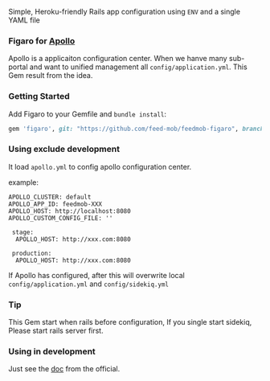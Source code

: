 Simple, Heroku-friendly Rails app configuration using `ENV` and a single YAML file

### Figaro for [Apollo](https://github.com/ctripcorp/apollo)

Apollo is a applicaiton configuration center. When we hanve many sub-portal and
want to unified management all `config/application.yml`. This Gem result from the
idea.

### Getting Started

Add Figaro to your Gemfile and `bundle install`:

```ruby
gem 'figaro', git: "https://github.com/feed-mob/feedmob-figaro", branch: 'master'
```

### Using exclude development

It load ```apollo.yml``` to config apollo configuration center.

example:

```
APOLLO_CLUSTER: default
APOLLO_APP_ID: feedmob-XXX
APOLLO_HOST: http://localhost:8080
APOLLO_CUSTOM_CONFIG_FILE: ''

 stage:
  APOLLO_HOST: http://xxx.com:8080

 production:
  APOLLO_HOST: http://xxx.com:8080

```

If Apollo has configured, after this will overwrite local `config/application.yml` and `config/sidekiq.yml`

### Tip
This Gem start when rails before configuration,
If you single start sidekiq, Please start rails server first.

### Using in development

Just see the [doc](https://github.com/laserlemon/figaro) from the official.
